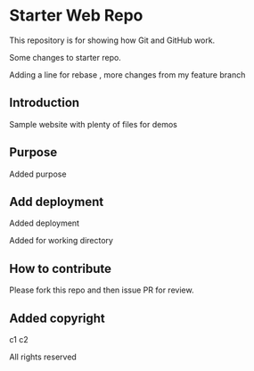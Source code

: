 # Starter Web Repo

This repository is for showing how Git and GitHub work.

Some changes to starter repo.

Adding a line for rebase , more changes from my feature branch

## Introduction

Sample website with plenty of files for demos

## Purpose

Added purpose

## Add deployment

Added deployment

Added for working directory

## How to contribute

Please fork this repo and then issue PR for review.

## Added copyright

c1
c2

All rights reserved